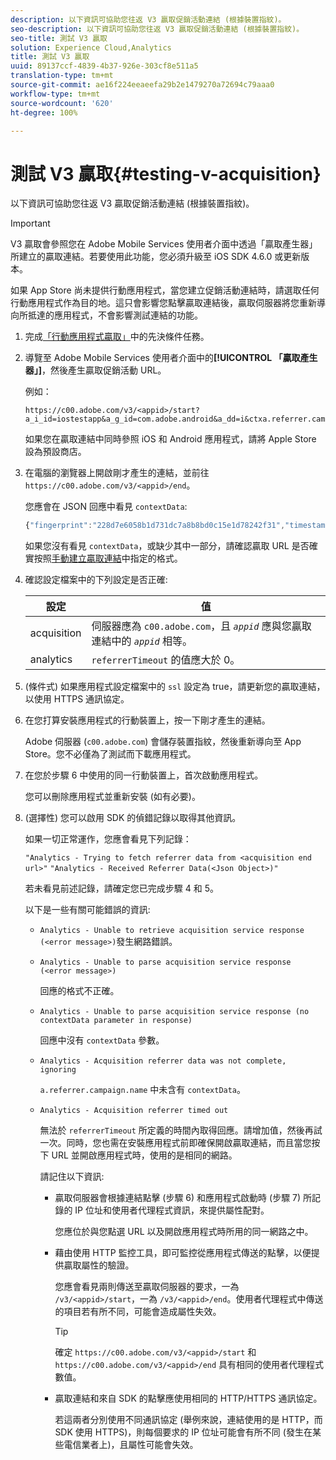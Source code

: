 ```yaml
---
description: 以下資訊可協助您往返 V3 贏取促銷活動連結 (根據裝置指紋)。
seo-description: 以下資訊可協助您往返 V3 贏取促銷活動連結 (根據裝置指紋)。
seo-title: 測試 V3 贏取
solution: Experience Cloud,Analytics
title: 測試 V3 贏取
uuid: 89137ccf-4839-4b37-926e-303cf8e511a5
translation-type: tm+mt
source-git-commit: ae16f224eeaeefa29b2e1479270a72694c79aaa0
workflow-type: tm+mt
source-wordcount: '620'
ht-degree: 100%

---
```



# 測試 V3 贏取{#testing-v-acquisition}

以下資訊可協助您往返 V3 贏取促銷活動連結 (根據裝置指紋)。

>[!IMPORTANT]
>
>V3 贏取會參照您在 Adobe Mobile Services 使用者介面中透過「贏取產生器」所建立的贏取連結。若要使用此功能，您必須升級至 iOS SDK 4.6.0 或更新版本。

如果 App Store 尚未提供行動應用程式，當您建立促銷活動連結時，請選取任何行動應用程式作為目的地。這只會影響您點擊贏取連結後，贏取伺服器將您重新導向所抵達的應用程式，不會影響測試連結的功能。

1. 完成[「行動應用程式贏取」](/help/ios/acquisition-main/acquisition.md)中的先決條件任務。
1. 導覽至 Adobe Mobile Services 使用者介面中的&#x200B;**[!UICONTROL 「贏取產生器」]**，然後產生贏取促銷活動 URL。

   例如：

   ```
   https://c00.adobe.com/v3/<appid>/start?a_i_id=iostestapp&a_g_id=com.adobe.android&a_dd=i&ctxa.referrer.campaign.name=name&ctxa.referrer.campaign.trackingcode=trackingcode
   ```


   如果您在贏取連結中同時參照 iOS 和 Android 應用程式，請將 Apple Store 設為預設商店。
1. 在電腦的瀏覽器上開啟剛才產生的連結，並前往 `https://c00.adobe.com/v3/<appid>/end`。

   您應會在 JSON 回應中看見 `contextData`:

   ```js
   {"fingerprint":"228d7e6058b1d731dc7a8b8bd0c15e1d78242f31","timestamp":1457989293,"appguid":"","contextData":{"a.referrer.campaign.name":"name","a.referrer.campaign.trackingcode":"trackingcode"}}.
   ```

   如果您沒有看見 `contextData`，或缺少其中一部分，請確認贏取 URL 是否確實按照[手動建立贏取連結](/help/using/acquisition-main/c-marketing-links-builder/acquisition-link-manual.md)中指定的格式。
1. 確認設定檔案中的下列設定是否正確:

   | 設定 | 值 |
   |--- |--- |
   | acquisition | 伺服器應為 `c00.adobe.com`，且 *`appid`* 應與您贏取連結中的 *`appid`* 相等。 |
   | analytics | `referrerTimeout` 的值應大於 0。 |


1. (條件式) 如果應用程式設定檔案中的 `ssl` 設定為 true，請更新您的贏取連結，以使用 HTTPS 通訊協定。
1. 在您打算安裝應用程式的行動裝置上，按一下剛才產生的連結。

   Adobe 伺服器 (`c00.adobe.com`) 會儲存裝置指紋，然後重新導向至 App Store。您不必僅為了測試而下載應用程式。
1. 在您於步驟 6 中使用的同一行動裝置上，首次啟動應用程式。

   您可以刪除應用程式並重新安裝 (如有必要)。
1. (選擇性) 您可以啟用 SDK 的偵錯記錄以取得其他資訊。

   如果一切正常運作，您應會看見下列記錄：

   `"Analytics - Trying to fetch referrer data from <acquisition end url>"`
   `"Analytics - Received Referrer Data(<Json Object>)"`

   若未看見前述記錄，請確定您已完成步驟 4 和 5。

   以下是一些有關可能錯誤的資訊:

   * `Analytics - Unable to retrieve acquisition service response (<error message>)`發生網路錯誤。

   * `Analytics - Unable to parse acquisition service response (<error message>)`

      回應的格式不正確。

   * `Analytics - Unable to parse acquisition service response (no contextData parameter in response)`

      回應中沒有 `contextData` 參數。

   * `Analytics - Acquisition referrer data was not complete, ignoring`

      `a.referrer.campaign.name` 中未含有 `contextData`。

   * `Analytics - Acquisition referrer timed out`

      無法於 `referrerTimeout` 所定義的時間內取得回應。請增加值，然後再試一次。同時，您也需在安裝應用程式前即確保開啟贏取連結，而且當您按下 URL 並開啟應用程式時，使用的是相同的網路。

      請記住以下資訊:

      * 贏取伺服器會根據連結點擊 (步驟 6) 和應用程式啟動時 (步驟 7) 所記錄的 IP 位址和使用者代理程式資訊，來提供屬性配對。

         您應位於與您點選 URL 以及開啟應用程式時所用的同一網路之中。

      * 藉由使用 HTTP 監控工具，即可監控從應用程式傳送的點擊，以便提供贏取屬性的驗證。

         您應會看見兩則傳送至贏取伺服器的要求，一為 `/v3/<appid>/start`，一為 `/v3/<appid>/end`。使用者代理程式中傳送的項目若有所不同，可能會造成屬性失效。

         >[!TIP]
         >
         >確定 `https://c00.adobe.com/v3/<appid>/start` 和 `https://c00.adobe.com/v3/<appid>/end` 具有相同的使用者代理程式數值。

      * 贏取連結和來自 SDK 的點擊應使用相同的 HTTP/HTTPS 通訊協定。

         若這兩者分別使用不同通訊協定 (舉例來說，連結使用的是 HTTP，而 SDK 使用 HTTPS)，則每個要求的 IP 位址可能會有所不同 (發生在某些電信業者上)，且屬性可能會失效。
